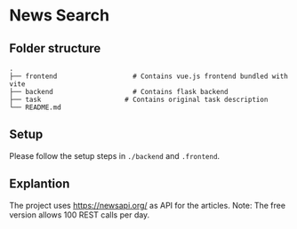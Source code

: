 # News Search

## Folder structure 

```
.
├── frontend                   # Contains vue.js frontend bundled with vite 
├── backend                    # Contains flask backend 
├── task                     # Contains original task description
└── README.md
```
##  Setup 

Please follow the setup steps in `./backend` and `.frontend`.


## Explantion 

The project uses https://newsapi.org/ as API for the articles. Note: The free version allows 100 REST calls per day. 
